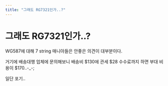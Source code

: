```yaml
---
title: "그래도 RG7321인가..?"
---
```

# 그래도 RG7321인가..?

WG587에 대해 7 string 매니아들은 안좋은 의견이 대부분이다.

거기에 배송대행 업체에 문의해보니 배송비 $130에 관세 $28 수수료까지 하면 부대 비용이 $170..-_-;

일단 포기..


